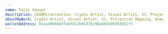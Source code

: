 ```yaml
---
name: Taiju Sanagi
description: CEO@MiraCreative, Crypto Artist, Visual Artist, VJ, Projection Mapping, Dome, VR, XR, Art Director, Planner, Blockchain Enthusiast, NFT Community, VisionarySmiling face with open mouth
aboutMyWork: Crypto Artist, Visual Artist, VJ, Projection Mapping, Dome Visual, VR. Crypto Artist, Visual Artist, VJ, Projection Mapping, Dome Visual, VR. Crypto Artist, Visual Artist, VJ, Projection Mapping, Dome Visual, VR. Crypto Artist, Visual Artist, VJ, Projection Mapping, Dome Visual, VR. Crypto Artist, Visual Artist, VJ, Projection Mapping, Dome Visual, VR. Crypto Artist, Visual Artist, VJ, Projection Mapping, Dome Visual, VR. Crypto Artist, Visual Artist, VJ, Projection Mapping, Dome Visual, VR. Crypto Artist, Visual Artist, VJ, Projection Mapping, Dome Visual, VR. Crypto Artist, Visual Artist, VJ, Projection Mapping, Dome Visual, VR. Crypto Artist, Visual Artist, VJ, Projection Mapping, Dome Visual, VR. Crypto Artist, Visual Artist, VJ, Projection Mapping, Dome Visual, VR. Crypto Artist, Visual Artist, VJ, Projection Mapping, Dome Visual, VR.
walletAddress: 0xaad0bb0dFfaEF8C2b0C07Dc9Ba9603083E8bE1f5
---
```

